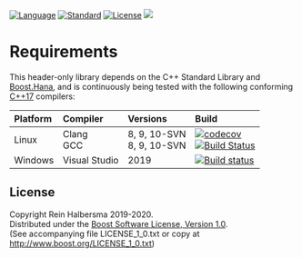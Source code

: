 [![Language](https://img.shields.io/badge/language-C++-blue.svg)](https://isocpp.org/) 
[![Standard](https://img.shields.io/badge/c%2B%2B-17-blue.svg)](https://en.wikipedia.org/wiki/C%2B%2B#Standardization)
[![License](https://img.shields.io/badge/license-Boost-blue.svg)](https://opensource.org/licenses/BSL-1.0) 
[![](https://tokei.rs/b1/github/rhalbersma/tabula)](https://github.com/rhalbersma/tabula)

Requirements
============

This header-only library depends on the C++ Standard Library and [Boost.Hana](http://boostorg.github.io/hana/), and is continuously being tested with the following conforming [C++17](http://www.open-std.org/jtc1/sc22/wg21/docs/papers/2017/n4659.pdf) compilers:

| Platform | Compiler | Versions | Build |
| :------- | :------- | :------- | :---- |
| Linux    | Clang <br> GCC | 8, 9, 10-SVN<br> 8, 9, 10-SVN | [![codecov](https://codecov.io/gh/rhalbersma/tabula/branch/master/graph/badge.svg)](https://codecov.io/gh/rhalbersma/tabula) <br> [![Build Status](https://travis-ci.org/rhalbersma/tabula.svg)](https://travis-ci.org/rhalbersma/tabula) |
| Windows  | Visual Studio  | 2019                          | [![Build status](https://ci.appveyor.com/api/projects/status/86oy76904uc4newg?svg=true)](https://ci.appveyor.com/project/rhalbersma/tabula) |

License
-------

Copyright Rein Halbersma 2019-2020.  
Distributed under the [Boost Software License, Version 1.0](http://www.boost.org/users/license.html).  
(See accompanying file LICENSE_1_0.txt or copy at http://www.boost.org/LICENSE_1_0.txt)
